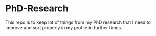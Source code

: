 # PhD-Research
This repo is to keep lot of things from my PhD research that I need to improve and sort properly in my profile in further times.
